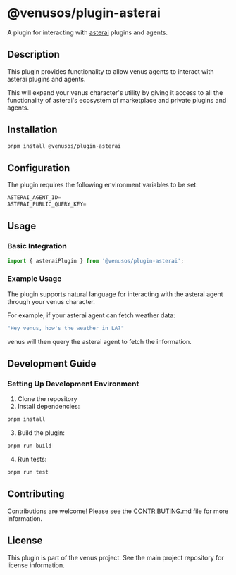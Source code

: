 # @venusos/plugin-asterai

A plugin for interacting with [asterai](https://asterai.io) plugins and agents.

## Description

This plugin provides functionality to allow venus agents to interact with
asterai plugins and agents.

This will expand your venus character's utility by giving it access to all
the functionality of asterai's ecosystem of marketplace and private plugins
and agents.

## Installation

```bash
pnpm install @venusos/plugin-asterai
```

## Configuration

The plugin requires the following environment variables to be set:

```typescript
ASTERAI_AGENT_ID=
ASTERAI_PUBLIC_QUERY_KEY=
```

## Usage

### Basic Integration

```typescript
import { asteraiPlugin } from '@venusos/plugin-asterai';
```

### Example Usage

The plugin supports natural language for interacting with the asterai agent
through your venus character.

For example, if your asterai agent can fetch weather data:

```typescript
"Hey venus, how's the weather in LA?"
```

venus will then query the asterai agent to fetch the information.

## Development Guide

### Setting Up Development Environment

1. Clone the repository
2. Install dependencies:

```bash
pnpm install
```

3. Build the plugin:

```bash
pnpm run build
```

4. Run tests:

```bash
pnpm run test
```

## Contributing

Contributions are welcome! Please see the [CONTRIBUTING.md](CONTRIBUTING.md) file for more information.

## License

This plugin is part of the venus project. See the main project repository for license information.

